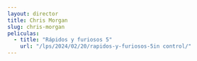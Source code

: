 ```yaml
---
layout: director
title: Chris Morgan
slug: chris-morgan
peliculas:
  - title: "Rápidos y furiosos 5"
    url: "/lps/2024/02/20/rapidos-y-furiosos-5in control/"
---
```

